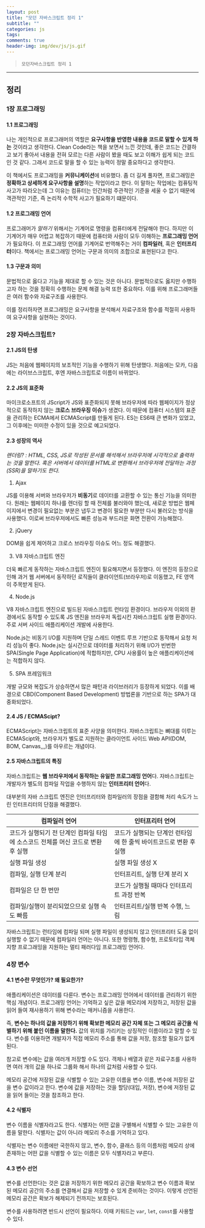 ```yaml
---  
layout: post  
title: "모던 자바스크립트 정리 1"  
subtitle: ""  
categories: js
tags: 
comments: true  
header-img: img/dev/js/js.gif
---  
```

  
> `모던자바스크립트 정리 1`  

---

## 정리

### 1장 프로그래밍

#### 1.1 프로그래밍

나는 개인적으로 프로그래머의 역할은 **요구사항을 반영한 내용을 코드로 말할 수 있게 하는** 것이라고 생각한다. Clean Code라는 책을 보면서 느낀 것인데, 좋은 코드는 간결하고 보기 좋아서
내용을 전혀 모르는 다른 사람이 봤을 때도 보고 이해가 쉽게 되는 코드인 것 같다. 그래서 코드로 말을 할 수 있는 능력이 정말 중요하다고 생각한다.

이 책에서도 프로그래밍을 **커뮤니케이션**에 비유했다. 좀 더 길게 풀자면, 프로그래밍은 **정확하고 상세하게 요구사항을 설명**하는 작업이라고 한다. 이 말하는 작업에는 컴퓨팅적 사고가 따라오는데
그 이유는 컴퓨터는 인간처럼 주관적인 기준을 세울 수 없기 때문에 객관적인 기준, 즉 논리적 수학적 사고가 필요하기 떄문이다.

#### 1.2 프로그래밍 언어

프로그래머가 *말하기* 위해서는 기계어로 명령을 컴퓨터에게 전달해야 한다. 하지만 이 기계어가 매우 어렵고 복잡하기 때문에 컴퓨터와 사람이 모두 이해하는 **프로그래밍 언어**가 필요하다. 
이 프로그래밍 언어를 기계어로 번역해주는 거이 **컴파일러**, 혹은 **인터프리터**이다. 책에서는 프로그래밍 언어는 구문과 의미의 조합으로 표현된다고 한다.

#### 1.3 구문과 의미

문법적으로 옳다고 기능을 제대로 할 수 있는 것은 아니다. 문법적으로도 옳지만 수행하고자 하는 것을 정확히 수행하는 문제 해결 능력 또한 중요하다. 이를 위해 프로그래머들은 여러 함수와
자료구조를 사용한다.

이를 정리하자면 프로그래밍은 요구사항을 분석해서 자료구조와 함수를 적절히 사용하여 요구사항을 실현하는 것이다.

### 2장 자바스크립트?

#### 2.1 JS의 탄생

JS는 처음에 웹페이지의 보조적인 기능을 수행하기 위해 탄생했다.  처음에는 모카, 다음에는 라이브스크립트, 후엔 자바스크립트로 이름이 바뀌었다.

#### 2.2 JS의 표준화

마이크로소프트의 JScript가 JS와 표준화되지 못해 브라우저에 따라 웹페이지가 정상적으로 동작하지 않는 **크로스 브라우징 이슈**가 생겼다. 이 때문에 컴퓨터 시스템의 표준을 관리하는 ECMA에서 ECMAScript를 만들게 된다.
ES는 ES6때 큰 변화가 있었고, 그 이후에는 미미한 수정이 있을 것으로 예고되었다.

#### 2.3 성장의 역사

*렌더링? : HTML, CSS, JS로 작성된 문서를 해석해서 브라우저에 시각적으로 출력하는 것을 말한다. 혹은 서버에서 데이터를 HTML로 변환해서 브라우저에 전달하는 과정(SSR)을 말하기도 한다.*

1. Ajax
  
  JS를 이용해 서버와 브라우저가 **비동기**로 데이터를 교환할 수 있는 통신 기능을 의미한다. 원래는 웹페이지 하나를 렌더링 할 때 전체를 불러와야 했는데, 새로운 방법은 웹페이지에서
  변경이 필요없는 부분은 냅두고 변경이 필요한 부분만 다시 불러오는 방식을 사용했다. 이로써 브라우저에서도 빠른 성능과 부드러운 화면 전환이 가능해졌다.
  
2. jQuery

  DOM을 쉽게 제어하고 크로스 브라우징 이슈도 어느 정도 해결했다.
  
3. V8 자바스크립트 엔진

  더욱 빠르게 동작하는 자바스크립트 엔진이 필요해지면서 등장했다. 이 엔진의 등장으로 인해 과거 웹 서버에서 동작하던 로직들이 클라이언트(브라우저)로 이동했고, FE 영역이 주목받게 된다.
  
4. Node.js

  V8 자바스크립트 엔진으로 빌드된 자바스크립트 런타임 환경이다. 브라우저 이외의 환경에서도 동작할 수 있도록 JS 엔진을 브라우저 독립시킨 자바스크립트 실행 환경이다. 주로 서버 사이드 애플리케이션 개발에 사용한다.
  
  Node.js는 비동기 I/O를 지원하며 단일 스레드 이벤트 루프 기반으로 동작해서 요청 처리 성능이 좋다. Node.js는 실시간으로 데이터를 처리하기 위해 I/O가 빈번한 SPA(Single Page Application)에 적합하지만, CPU 사용률이 높은 애플리케이션에는 적합하지 않다.
  
5. SPA 프레임워크

  개발 규모와 복잡도가 상승하면서 많은 패턴과 라이브러리가 등장하게 되었다. 이를 배경으로 CBD(Component Based Development) 방법론을 기반으로 하는 SPA가 대중화되었다.
  
#### 2.4 JS / ECMAScipt?

ECMAScript는 자바스크립트의 표준 사양을 의미한다. 자바스크립트는 뼈대를 이루는 ECMAScipt와, 브라우저가 별도로 지원하는 클라이언트 사이드 Web API(DOM, BOM, Canvas,,,)를 아우르는 개념이다.

#### 2.5 자바스크립트의 특징

자바스크립트는 **웹 브라우저에서 동작하는 유일한 프로그래밍 언어**다. 자바스크립트는 개발자가 별도의 컴파일 작업을 수행하지 않는 **인터프리터 언어**다.

대부분의 자바 스크립트 엔진은 인터프리터와 컴파일러의 장점을 결함해 처리 속도가 느린 인터프리터의 단점을 해결했다.

|컴파일러 언어|인터프리터 언어|
|--|--|
|코드가 실행되기 전 단계인 컴파일 타임에 소스코드 전체를 머신 코드로 변환 후 실행|코드가 실행되는 단계인 런타임에 한 줄씩 바이트코드로 변환 후 실행|
|실행 파일 생성|실행 파일 생성 X|
|컴파일, 실행 단계 분리|인터프리트, 실행 단계 분리 X|
|컴파일은 단 한 번만|코드가 실행될 때마다 인터프리트 과정 반복|
|컴파일/실행이 분리되었으므로 실행 속도 빠름|인터프리트/실행 반복 수행, 느림|

자바스크립트는 런타임에 컴파일 되며 실행 파일이 생성되지 않고 인터프리터 도움 없이 실행할 수 없기 때문에 컴파일러 언어는 아니다. 또한 명령형, 함수형, 프로토타입 객체지향 프로그래밍을 지원하는
멀티 패러다임 프로그래밍 언어다.

### 4장 변수

#### 4.1 변수란 무엇인가? 왜 필요한가?

애플리케이션은 데이터를 다룬다. 변수는 프로그래밍 언어에서 데이터를 관리하기 위한 핵심 개념이다. 프로그래밍 언어는 기억하고 싶은 값을 메모리에 저장하고, 저장된 값을 읽어 들여 재사용하기 위해 변수라는 매커니즘을 사용한다.

즉, **변수는 하나의 값을 저장하기 위해 확보한 메모리 공간 자체 또는 그 메모리 공간을 식별하기 위해 붙인 이름을 말한다.** 값의 위치를 가리키는 상징적인 이름이라고 말할 수 있다. 변수를 이용하면 개발자가 직접
메모리 주소를 통해 값을 저장, 참조할 필요가 없게 된다.

참고로 변수에는 값을 여러개 저장할 수도 있다. 객체나 배열과 같은 자료구조를 사용하면 여러 개의 값을 하나로 그룹화 해서 하나의 값처럼 사용할 수 있다.

메모리 공간에 저장된 값을 식별할 수 있는 고유한 이름을 변수 이름, 변수에 저장된 값을 변수 값이라고 한다. 변수에 값을 저장하는 것을 할당(대입, 저장), 변수에 저장된 값을 읽어 들이는 것을 참조하고 한다.

#### 4.2 식별자

변수 이름을 식별자라고도 한다. 식별자는 어떤 값을 구별해서 식별할 수 있는 고유한 이름을 말한다. 식별자는 값이 아니라 메모리 주소를 기억하고 있다. 

식별자는 변수 이름에만 국한하지 않고, 변수, 함수, 클래스 등의 이름처럼 메모리 상에 존재하는 어떤 값을 식별할 수 있는 이름은 모두 식별자라고 부른다.

#### 4.3 변수 선언

변수를 선언한다는 것은 값을 저장하기 위한 메모리 공간을 확보하고 변수 이름과 확보된 메모리 공간의 주소를 연결해서 값을 저장할 수 있게 준비하는 것이다. 이렇게 선언된 메모리 공간은 확보가 해제되기 전까지는 보호된다.

변수를 사용하려면 반드시 선언이 필요하다. 이때 키워드는 `var`, `let`, `const`를 사용할 수 있다. 

